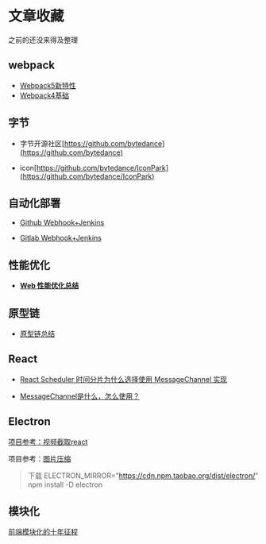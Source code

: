 # 文章收藏

之前的还没来得及整理

## webpack

- [Webpack5新特性](https://mp.weixin.qq.com/s/m2rFkahV3xqRurgEaN_IzA)
- [Webpack4基础](https://mp.weixin.qq.com/s/0LS2NGzQpfXiOjRIckcXHw)

## 字节

- 字节开源社区[https://github.com/bytedance](https://github.com/bytedance)

- icon[https://github.com/bytedance/IconPark](https://github.com/bytedance/IconPark)

## 自动化部署

- [Github Webhook+Jenkins](https://blog.csdn.net/boling_cavalry/article/details/78943061)

- [Gitlab Webhook+Jenkins](https://www.cnblogs.com/kevingrace/p/6479813.html)

## 性能优化

- [**Web 性能优化总结**](https://github.com/liuyib/note/blob/master/%E6%80%A7%E8%83%BD%E4%BC%98%E5%8C%96/Web%20%E6%80%A7%E8%83%BD%E4%BC%98%E5%8C%96%E6%80%BB%E7%BB%93.md)

## 原型链

- [原型链总结](https://github.com/LiLixikun/webBlog/blob/master/JS/md/%E5%8E%9F%E5%9E%8B-%E5%8E%9F%E5%9E%8B%E9%93%BE.md)

## React

- [React Scheduler 时间分片为什么选择使用 MessageChannel 实现](https://mp.weixin.qq.com/s/eMCaifjBebsq5d-qN0Sshg)

- [MessageChannel是什么，怎么使用？](https://www.jianshu.com/p/4f07ef18b5d7)

## Electron

[项目参考：视频截取react]( https://github.com/mifi/lossless-cut)

项目参考：[图片压缩](https://github.com/zhukunpenglinyutong/electron-tiny-img)

>  下载 ELECTRON_MIRROR="https://cdn.npm.taobao.org/dist/electron/" npm install -D electron

## 模块化

[前端模块化的十年征程](https://mp.weixin.qq.com/s/kZ4kBIENMRdH6W7fOgW1qA)


